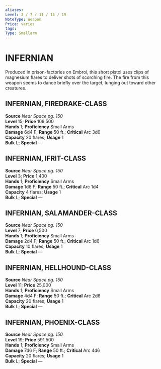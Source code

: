 ```yaml
---
aliases: 
Level: 3 / 7 / 11 / 15 / 19
NoteType: Weapon
Price: varies
tags: 
Type: Smallarm
---
```

# INFERNIAN
Produced in prison-factories on Embroi, this short pistol uses clips of magnesium flares to deliver shots of scorching fire. The fire from this weapon seems to dance briefly over the target, lunging out toward other creatures.  

##  INFERNIAN, FIREDRAKE-CLASS

**Source** _Near Space pg. 150_  
**Level** 15; **Price** 109,500  
**Hands** 1; **Proficiency** Small Arms  
**Damage** 6d4 F; **Range** 50 ft.; **Critical** Arc 3d6  
**Capacity** 20 flares; **Usage** 1  
**Bulk** L; **Special** —

##  INFERNIAN, IFRIT-CLASS

**Source** _Near Space pg. 150_  
**Level** 3; **Price** 1,400  
**Hands** 1; **Proficiency** Small Arms  
**Damage** 1d6 F; **Range** 50 ft.; **Critical** Arc 1d4  
**Capacity** 4 flares; **Usage** 1  
**Bulk** L; **Special** —

##  INFERNIAN, SALAMANDER-CLASS

**Source** _Near Space pg. 150_  
**Level** 7; **Price** 6,500  
**Hands** 1; **Proficiency** Small Arms  
**Damage** 2d4 F; **Range** 50 ft.; **Critical** Arc 1d6  
**Capacity** 10 flares; **Usage** 1  
**Bulk** L; **Special** —

##  INFERNIAN, HELLHOUND-CLASS

**Source** _Near Space pg. 150_  
**Level** 11; **Price** 25,000  
**Hands** 1; **Proficiency** Small Arms  
**Damage** 4d4 F; **Range** 50 ft.; **Critical** Arc 2d6  
**Capacity** 20 flares; **Usage** 1  
**Bulk** L; **Special** —

##  INFERNIAN, PHOENIX-CLASS

**Source** _Near Space pg. 150_  
**Level** 19; **Price** 591,500  
**Hands** 1; **Proficiency** Small Arms  
**Damage** 7d6 F; **Range** 50 ft.; **Critical** Arc 4d6  
**Capacity** 20 flares; **Usage** 1  
**Bulk** L; **Special** —